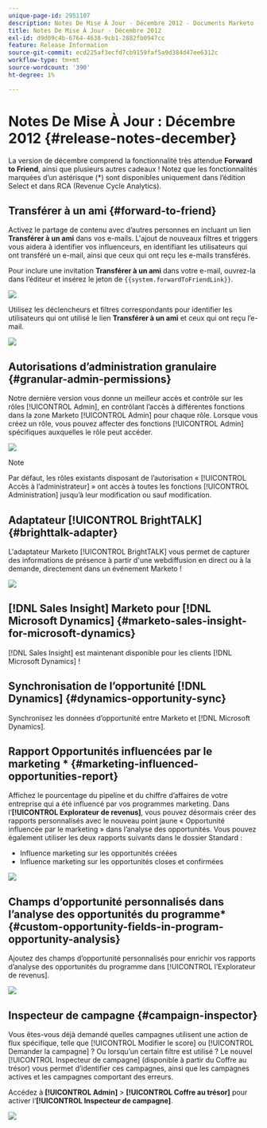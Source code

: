 ```yaml
---
unique-page-id: 2951107
description: Notes De Mise À Jour - Décembre 2012 - Documents Marketo - Documentation Du Produit
title: Notes De Mise À Jour - Décembre 2012
exl-id: d9d09c4b-6764-4638-9cb1-2882fb0947cc
feature: Release Information
source-git-commit: ecd225af3ecfd7cb9159faf5a9d384d47ee6312c
workflow-type: tm+mt
source-wordcount: '390'
ht-degree: 1%

---
```


# Notes De Mise À Jour : Décembre 2012 {#release-notes-december}

La version de décembre comprend la fonctionnalité très attendue **Forward to Friend**, ainsi que plusieurs autres cadeaux ! Notez que les fonctionnalités marquées d’un astérisque (&#42;) sont disponibles uniquement dans l’édition Select et dans RCA (Revenue Cycle Analytics).

## Transférer à un ami {#forward-to-friend}

Activez le partage de contenu avec d’autres personnes en incluant un lien **Transférer à un ami** dans vos e-mails. L&#39;ajout de nouveaux filtres et triggers vous aidera à identifier vos influenceurs, en identifiant les utilisateurs qui ont transféré un e-mail, ainsi que ceux qui ont reçu les e-mails transférés.

Pour inclure une invitation **Transférer à un ami** dans votre e-mail, ouvrez-la dans l’éditeur et insérez le jeton de `{{system.forwardToFriendLink}}`.

![](assets/image2014-9-23-10-3a50-3a45.png)

Utilisez les déclencheurs et filtres correspondants pour identifier les utilisateurs qui ont utilisé le lien **Transférer à un ami** et ceux qui ont reçu l’e-mail.

![](assets/image2014-9-23-10-3a50-3a56.png)

## Autorisations d’administration granulaire {#granular-admin-permissions}

Notre dernière version vous donne un meilleur accès et contrôle sur les rôles [!UICONTROL Admin], en contrôlant l’accès à différentes fonctions dans la zone Marketo [!UICONTROL Admin] pour chaque rôle. Lorsque vous créez un rôle, vous pouvez affecter des fonctions [!UICONTROL Admin] spécifiques auxquelles le rôle peut accéder.

![](assets/image2014-9-23-10-3a51-3a18.png)

>[!NOTE]
>
>Par défaut, les rôles existants disposant de l’autorisation « [!UICONTROL Accès à l’administrateur] » ont accès à toutes les fonctions [!UICONTROL Administration] jusqu’à leur modification ou sauf modification.

## Adaptateur [!UICONTROL BrightTALK] {#brighttalk-adapter}

L&#39;adaptateur Marketo [!UICONTROL BrightTALK] vous permet de capturer des informations de présence à partir d&#39;une webdiffusion en direct ou à la demande, directement dans un événement Marketo !

![](assets/image2014-9-23-10-3a51-3a31.png)

## [!DNL Sales Insight] Marketo pour [!DNL Microsoft Dynamics] {#marketo-sales-insight-for-microsoft-dynamics}

[!DNL Sales Insight] est maintenant disponible pour les clients [!DNL Microsoft Dynamics] !

## Synchronisation de l’opportunité [!DNL Dynamics] {#dynamics-opportunity-sync}

Synchronisez les données d’opportunité entre Marketo et [!DNL Microsoft Dynamics].

## Rapport Opportunités influencées par le marketing &#42; {#marketing-influenced-opportunities-report}

Affichez le pourcentage du pipeline et du chiffre d’affaires de votre entreprise qui a été influencé par vos programmes marketing. Dans l’**[!UICONTROL Explorateur de revenus]**, vous pouvez désormais créer des rapports personnalisés avec le nouveau point jaune « Opportunité influencée par le marketing » dans l’analyse des opportunités. Vous pouvez également utiliser les deux rapports suivants dans le dossier Standard :

* Influence marketing sur les opportunités créées
* Influence marketing sur les opportunités closes et confirmées

![](assets/image2014-9-23-10-3a52-3a11.png)

## Champs d’opportunité personnalisés dans l’analyse des opportunités du programme&#42; {#custom-opportunity-fields-in-program-opportunity-analysis}

Ajoutez des champs d’opportunité personnalisés pour enrichir vos rapports d’analyse des opportunités du programme dans [!UICONTROL l’Explorateur de revenus].

![](assets/image2014-9-23-10-3a52-3a23.png)

## Inspecteur de campagne {#campaign-inspector}

Vous êtes-vous déjà demandé quelles campagnes utilisent une action de flux spécifique, telle que [!UICONTROL Modifier le score] ou [!UICONTROL Demander la campagne] ? Ou lorsqu’un certain filtre est utilisé ? Le nouvel [!UICONTROL Inspecteur de campagne] (disponible à partir du Coffre au trésor) vous permet d’identifier ces campagnes, ainsi que les campagnes actives et les campagnes comportant des erreurs.

Accédez à **[!UICONTROL Admin]** > **[!UICONTROL Coffre au trésor]** pour activer l’**[!UICONTROL Inspecteur de campagne]**.

![](assets/image2014-9-23-10-3a52-3a39.png)
